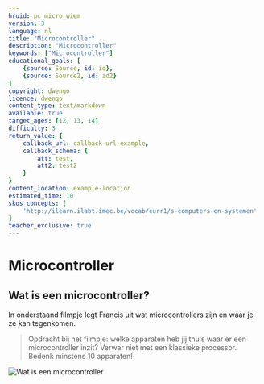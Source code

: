 ```yaml
---
hruid: pc_micro_wiem
version: 3
language: nl
title: "Microcontroller"
description: "Microcontroller"
keywords: ["Microcontroller"]
educational_goals: [
    {source: Source, id: id}, 
    {source: Source2, id: id2}
]
copyright: dwengo
licence: dwengo
content_type: text/markdown
available: true
target_ages: [12, 13, 14]
difficulty: 3
return_value: {
    callback_url: callback-url-example,
    callback_schema: {
        att: test,
        att2: test2
    }
}
content_location: example-location
estimated_time: 10
skos_concepts: [
    'http://ilearn.ilabt.imec.be/vocab/curr1/s-computers-en-systemen'
]
teacher_exclusive: true
---
```

# Microcontroller

## Wat is een microcontroller?
In onderstaand filmpje legt Francis uit wat microcontrollers zijn en waar je ze kan tegenkomen.

> Opdracht bij het filmpje: welke apparaten heb jij thuis waar er een microcontroller inzit? Verwar niet met een klassieke processor. Bedenk minstens 10 apparaten!

![](youtube/https://www.youtube.com/embed/f_SmeBlY0XI "Wat is een microcontroller")